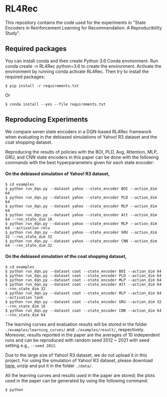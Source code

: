 # RL4Rec
This repository contains the code used for the experiments in "State Encoders in Reinforcement Learning for Recommendation: A Reproducibility Study".

## Required packages
You can install conda and then create Python 3.6 Conda environment. Run conda create -n RL4Rec python=3.6 to create the environment. Activate the environment by running conda activate RL4Rec. 
Then try to install the required packages:
```
$ pip install -r requirements.txt
```
Or
```
$ conda install --yes --file requirements.txt
```
## Reproducing Experiments
We compare seven state encoders in a DQN-based RL4Rec framework when evaluating in the debiased simulations of Yahoo! R3 dataset and the coat shopping dataset.

Reproducing the results of policies with the BOI, PLD, Avg, Attention, MLP, GRU, and CNN state encoders in this paper can be done with the following commands with the best hyperparameters given for each state encoder:
#### On the debiased simulation of Yahoo! R3 dataset, 
```
$ cd examples
$ python run_dqn.py --dataset yahoo --state_encoder BOI --action_dim 64 
$ python run_dqn.py --dataset yahoo --state_encoder PLD --action_dim 64 
$ python run_dqn.py --dataset yahoo --state_encoder MLP --action_dim 64 
$ python run_dqn.py --dataset yahoo --state_encoder Att --action_dim 64 --rnn_state_dim 16
$ python run_dqn.py --dataset yahoo --state_encoder MLP --action_dim 64 --activation relu
$ python run_dqn.py --dataset yahoo --state_encoder GRU --action_dim 32 --rnn_state_dim 32
$ python run_dqn.py --dataset yahoo --state_encoder CNN --action_dim 64 --rnn_state_dim 32
```
#### On the debiased simulation of the coat shopping dataset, 
```
$ cd examples
$ python run_dqn.py --dataset coat --state_encoder BOI --action_dim 64 
$ python run_dqn.py --dataset coat --state_encoder PLD --action_dim 64 
$ python run_dqn.py --dataset coat --state_encoder MLP --action_dim 64 
$ python run_dqn.py --dataset coat --state_encoder Att --action_dim 64 --rnn_state_dim 32
$ python run_dqn.py --dataset coat --state_encoder MLP --action_dim 64 --activation tanh
$ python run_dqn.py --dataset coat --state_encoder GRU --action_dim 32 --rnn_state_dim 16
$ python run_dqn.py --dataset coat --state_encoder CNN --action_dim 64 --rnn_state_dim 64
```
The learning curves and evaluation results will be stored in the folder ```./examples/learning_curves/``` and ```./examples/result/```, respectively.
Moreover, results reported in the paper are the averages of 10 independent runs and can be reproduced with random seed 2012 ~ 2021 with seed setting e.g., ```--seed 2012```.

Due to the large size of Yahoo! R3 dataset,  we do not upload it in this project. For using the simulation of Yahoo! R3 dataset, please download [here](https://surfdrive.surf.nl/files/index.php/s/U8bh3zzzaDdlR5u), unzip and put it in the folder ```./data/```.

All the learning curves and results used in the paper are stored; the plots used in the paper can be generated by using the following command:
```
$ python 
```


<!-- ## Parameters
- `./conf/yahoo.properties`
    - `data.input.dataset`: default sim4, a simulated dataset. You can also choose yahoo or coat dataset, which would lead to two kinds of evaluation: (1) Solution-1: Limiting Action Selection; (2) Solution-2: Completing the Rating Matrix.
    - `mode`: default DQN.
    - `seed`: default 2010. Set random seed to achieve reproducibility.
    - `episode_length`: default 10. It means the max number of interaction turns.
    - `evaluation`: default false. It means if we directly evaluate with the saved models.
- `./conf/DQN.properties`
    - `state_encoder`: default GRU. The models of the state encoder include MLP and GRU for now. We will add CNN, Attention etc.
    - Others -->

<!-- ![](DQN-parameters.png) -->

<!-- ## Markov Decision Process (MDP)
We will now describe how we model the recommendation task as an Markov Decision Process (MDP):
- State space ![1](http://latex.codecogs.com/svg.latex?S): A state represents all the current information on which a decision can be based, including the recommended items and the corresponding feedback, denoted as ![1](http://latex.codecogs.com/svg.latex?s^u_t=([i_1,i_2,\dots,i_{t}],[f_1,f_2,\dots,f_{t}])), with ![1](http://latex.codecogs.com/svg.latex?i_k) the item recommended by the RS in turn k, and ![1](http://latex.codecogs.com/svg.latex?f_k) the corresponding user feedback.
- Action space ![1](http://latex.codecogs.com/svg.latex?A): An action taken by the RS consists of the recommendation of a single item in turn t. 
- Reward ![1](http://latex.codecogs.com/svg.latex?R): After receiving the action, consisting of item being recommended by the RS, the (simulated) user gives feedback ![1](http://latex.codecogs.com/svg.latex?f_t\in\{0,1\})  (i.e. skip or click) on this item.
- Transition probabilities ![1](http://latex.codecogs.com/svg.latex?T): After the user provides feedback on the recommended item, the state transitions deterministically to the next state by appending this item and feedback to the current state.
- Discount factor ![1](http://latex.codecogs.com/svg.latex?\gamma): As usual in MDP,  ![1](http://latex.codecogs.com/svg.latex?\gamma\in[0,1]) aims to balance the effect of immediate rewards and future rewards.  -->
